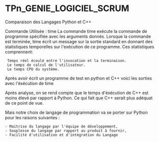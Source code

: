 # TPn_GENIE_LOGICIEL_SCRUM


Comparaison des Langages Python et C++

Commande Utilisée : time 
La commande time exécute la commande de programme spécifiée avec les arguments donnés.
Lorsque la commande est terminée, time écrit un message sur la sortie standard en donnant
des statistiques temporelles sur l'exécution de ce programme. Ces statistiques comprennent:

     Temps réel écoulé entre l'invocation et la terminaison.
     Le temps de calcul de l'utilisateur.
     Le temps CPU du système.

Après avoir écrit un programme de test en python et C++ voici les sorties avec l'éxécution de time 


Après analyse, on se rend compte que le temps d'éxécution de C++ est moins élevé par rapport à Python.
Ce qui fait que C++ serait plus adéquat de ce point de vue.


Mais notre choix de langage de programmation va se porter sur Python pour les raisons suivantes :

	- Maitrise du langage par l'équipe de développement,
	- Souplesse du langage par rapport au produit à fournir,
	- Facilité d'utilisation et d'intégration du Langage 
  
  
